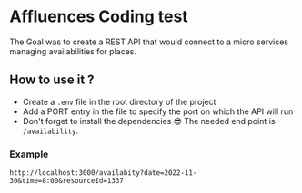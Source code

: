 # Affluences Coding test
The Goal was to create a REST API that would connect to a micro services managing availabilities for places.
## How to use it ?
- Create a ``.env`` file in the root directory of the project
- Add a PORT entry in the file to specify the port on which the API will run
- Don't forget to install the dependencies 😎
The needed end point is  ``/availability``.  
### Example
``http://localhost:3000/availabity?date=2022-11-30&time=8:00&resourceId=1337``